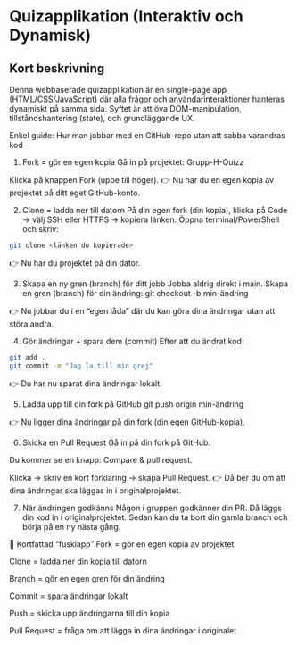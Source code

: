 # Quizapplikation (Interaktiv och Dynamisk)


## Kort beskrivning

Denna webbaserade quizapplikation är en single-page app (HTML/CSS/JavaScript) där alla frågor och användarinteraktioner hanteras dynamiskt på samma sida. Syftet är att öva DOM-manipulation, tillståndshantering (state), och grundläggande UX.


Enkel guide: Hur man jobbar med en GitHub-repo utan att sabba varandras kod
1. Fork = gör en egen kopia
Gå in på projektet: Grupp-H-Quizz


Klicka på knappen Fork (uppe till höger).
 👉 Nu har du en egen kopia av projektet på ditt eget GitHub-konto.



2. Clone = ladda ner till datorn
På din egen fork (din kopia), klicka på Code → välj SSH eller HTTPS → kopiera länken.
 Öppna terminal/PowerShell och skriv:
```bash
git clone <länken du kopierade>
```
👉 Nu har du projektet på din dator.

3. Skapa en ny gren (branch) för ditt jobb
Jobba aldrig direkt i main. Skapa en gren (branch) för din ändring:
git checkout -b min-ändring

👉 Nu jobbar du i en “egen låda” där du kan göra dina ändringar utan att störa andra.

4. Gör ändringar + spara dem (commit)
Efter att du ändrat kod:
```bash
git add .
git commit -m "Jag la till min grej"
```

👉 Du har nu sparat dina ändringar lokalt.

5. Ladda upp till din fork på GitHub
git push origin min-ändring

👉 Nu ligger dina ändringar på din fork (din egen GitHub-kopia).

6. Skicka en Pull Request
Gå in på din fork på GitHub.


Du kommer se en knapp: Compare & pull request.


Klicka → skriv en kort förklaring → skapa Pull Request.
 👉 Då ber du om att dina ändringar ska läggas in i originalprojektet.



7. När ändringen godkänns
Någon i gruppen godkänner din PR. Då läggs din kod in i originalprojektet.
 Sedan kan du ta bort din gamla branch och börja på en ny nästa gång.

📝 Kortfattad “fusklapp”
Fork = gör en egen kopia av projektet


Clone = ladda ner din kopia till datorn


Branch = gör en egen gren för din ändring


Commit = spara ändringar lokalt


Push = skicka upp ändringarna till din kopia


Pull Request = fråga om att lägga in dina ändringar i originalet
